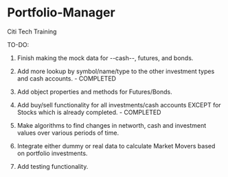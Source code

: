 # Portfolio-Manager

Citi Tech Training

TO-DO:

1. Finish making the mock data for --cash--, futures, and bonds.

2. Add more lookup by symbol/name/type to the other investment types and cash accounts. - COMPLETED

3. Add object properties and methods for Futures/Bonds.

4. Add buy/sell functionality for all investments/cash accounts EXCEPT for Stocks which is already completed. - COMPLETED

5. Make algorithms to find changes in networth, cash and investment values over various periods of time.

6. Integrate either dummy or real data to calculate Market Movers based on portfolio investments.

7. Add testing functionality.
